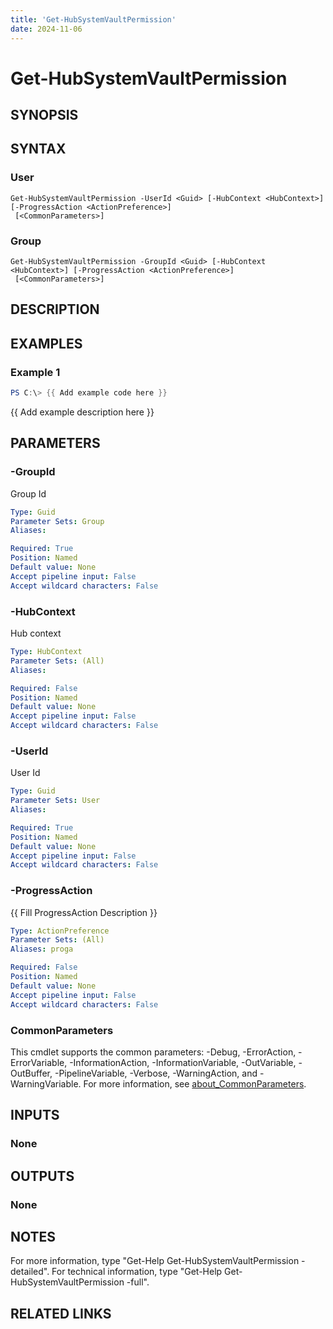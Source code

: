 ```yaml
---
title: 'Get-HubSystemVaultPermission'
date: 2024-11-06
---
```



# Get-HubSystemVaultPermission

## SYNOPSIS

## SYNTAX

### User
```
Get-HubSystemVaultPermission -UserId <Guid> [-HubContext <HubContext>] [-ProgressAction <ActionPreference>]
 [<CommonParameters>]
```

### Group
```
Get-HubSystemVaultPermission -GroupId <Guid> [-HubContext <HubContext>] [-ProgressAction <ActionPreference>]
 [<CommonParameters>]
```

## DESCRIPTION
## EXAMPLES

### Example 1
```powershell
PS C:\> {{ Add example code here }}
```

{{ Add example description here }}

## PARAMETERS

### -GroupId
Group Id

```yaml
Type: Guid
Parameter Sets: Group
Aliases:

Required: True
Position: Named
Default value: None
Accept pipeline input: False
Accept wildcard characters: False
```

### -HubContext
Hub context

```yaml
Type: HubContext
Parameter Sets: (All)
Aliases:

Required: False
Position: Named
Default value: None
Accept pipeline input: False
Accept wildcard characters: False
```

### -UserId
User Id

```yaml
Type: Guid
Parameter Sets: User
Aliases:

Required: True
Position: Named
Default value: None
Accept pipeline input: False
Accept wildcard characters: False
```

### -ProgressAction
{{ Fill ProgressAction Description }}

```yaml
Type: ActionPreference
Parameter Sets: (All)
Aliases: proga

Required: False
Position: Named
Default value: None
Accept pipeline input: False
Accept wildcard characters: False
```

### CommonParameters
This cmdlet supports the common parameters: -Debug, -ErrorAction, -ErrorVariable, -InformationAction, -InformationVariable, -OutVariable, -OutBuffer, -PipelineVariable, -Verbose, -WarningAction, and -WarningVariable. For more information, see [about_CommonParameters](http://go.microsoft.com/fwlink/?LinkID=113216).

## INPUTS

### None
## OUTPUTS

### None
## NOTES
For more information, type "Get-Help Get-HubSystemVaultPermission -detailed".
For technical information, type "Get-Help Get-HubSystemVaultPermission -full".

## RELATED LINKS

